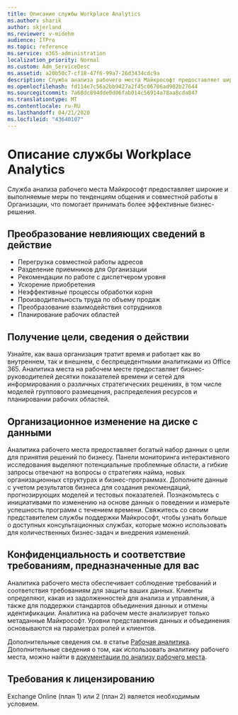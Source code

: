 ```yaml
---
title: Описание службы Workplace Analytics
ms.author: sharik
author: skjerland
ms.reviewer: v-midehm
audience: ITPro
ms.topic: reference
ms.service: o365-administration
localization_priority: Normal
ms.custom: Adm_ServiceDesc
ms.assetid: a20b50c7-cf18-47f6-99a7-26d3434cdc9a
description: Служба анализа рабочего места Майкрософт предоставляет широкие и выполняемые меры по тенденциям общения и совместной работы в Организации, что помогает принимать более эффективные бизнес-решения.
ms.openlocfilehash: fd114e7c56a2bb9427a2f45c06706ad902b27644
ms.sourcegitcommit: 7a68dc894dde0d06fab014c56914a78aa8cda847
ms.translationtype: MT
ms.contentlocale: ru-RU
ms.lasthandoff: 04/21/2020
ms.locfileid: "43640107"
---
```

# <a name="workplace-analytics-service-description"></a>Описание службы Workplace Analytics

Служба анализа рабочего места Майкрософт предоставляет широкие и выполняемые меры по тенденциям общения и совместной работы в Организации, что помогает принимать более эффективные бизнес-решения.

## <a name="transform-unprecedented-insights-into-action"></a>Преобразование невлияющих сведений в действие

* Перегрузка совместной работы адресов
* Разделение приемников для Организации
* Рекомендации по работе с диспетчером уровня
* Ускорение приобретения
* Неэффективные процессы обработки корня
* Производительность труда по объему продаж
* Преобразование взаимодействия сотрудников
* Планирование рабочих областей

## <a name="gain-objective-actionable-insights"></a>Получение цели, сведения о действии

Узнайте, как ваша организация тратит время и работает как во внутреннем, так и внешнем, с беспрецедентными аналитиками из Office 365. Аналитика места на рабочем месте предоставляет бизнес-руководителей десятки показателей времени и сетей для информирования о различных стратегических решениях, в том числе моделей группового размещения, распределения ресурсов и планировании рабочих областей.

## <a name="drive-organizational-change-with-data"></a>Организационное изменение на диске с данными

Аналитика рабочего места предоставляет богатый набор данных о цели для принятия решений по бизнесу. Панели мониторинга интерактивного исследования выделяют потенциальные проблемные области, а гибкие запросы отвечают на вопросы о стратегиях найма, новых организационных структурах и бизнес-программах. Дополните данные с учетом результатов бизнеса для создания рекомендаций, прогнозирующих моделей и тестовых показателей. Познакомьтесь с инициативами по изменению на основе данных о поведении и измерьте успешность программ с течением времени. Свяжитесь со своим представителем службы поддержки Майкрософт, чтобы узнать больше о доступных консультационных службах, которые можно использовать для количественных бизнес-задач и внедрения изменений.

## <a name="privacy-and-compliance-designed-for-you"></a>Конфиденциальность и соответствие требованиям, предназначенные для вас

Аналитика рабочего места обеспечивает соблюдение требований и соответствия требованиям для защиты ваших данных. Клиенты определяют, какая из задолженностей для анализа и управления, а также для поддержки стандартов объединения данных и отмены идентификации. Аналитика на рабочем месте анализирует только метаданные Майкрософт. Уровни представления данных и объединения основываются на параметрах ролей и клиентов.

Дополнительные сведения см. в статье [Рабочая аналитика](https://go.microsoft.com/fwlink/?linkid=852492). Дополнительные сведения о том, как использовать аналитику рабочего места, можно найти в [документации по анализу рабочего места](https://docs.microsoft.com/workplace-analytics/).
  
## <a name="licensing-requirements"></a>Требования к лицензированию

Exchange Online (план 1) или 2 (план 2) является необходимым условием.
